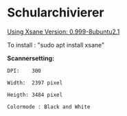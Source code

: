 # Schularchivierer


                           
                
[Using Xsane Version: 0.999-8ubuntu2.1](https://wiki.ubuntuusers.de/XSane/)

To install : "sudo apt install xsane"

**Scannersetting:**

    DPI:    300

    Width:  2397 pixel

    Heigth: 3484 pixel

    Colormode : Black and White

